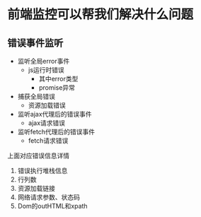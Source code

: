 # 前端监控可以帮我们解决什么问题
## 错误事件监听
- 监听全局error事件
  - js运行时错误
    - 其中error类型
    - promise异常
- 捕获全局错误
  - 资源加载错误
- 监听ajax代理后的错误事件
  - ajax请求错误
- 监听fetch代理后的错误事件
  - fetch请求错误

上面对应错误信息详情
1. 错误执行堆栈信息
2. 行列数
3. 资源加载链接
4. 网络请求参数、状态码
5. Dom的outHTML和xpath